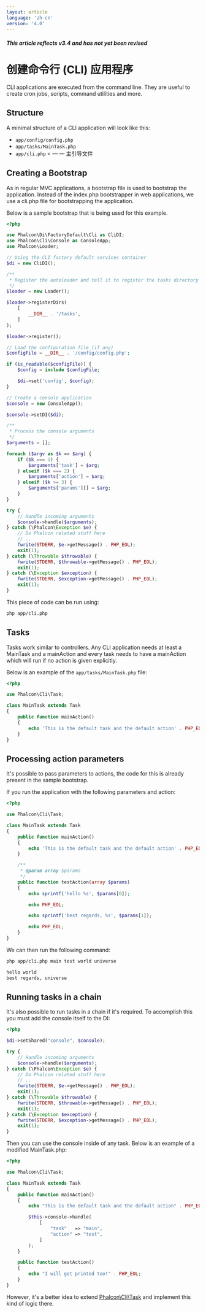 ```yaml
---
layout: article
language: 'zh-cn'
version: '4.0'
---
```

##### This article reflects v3.4 and has not yet been revised

<a name='creating-cli-application'></a>

# 创建命令行 (CLI) 应用程序

CLI applications are executed from the command line. They are useful to create cron jobs, scripts, command utilities and more.

<a name='structure'></a>

## Structure

A minimal structure of a CLI application will look like this:

* `app/config/config.php`
* `app/tasks/MainTask.php`
* `app/cli.php` < — — 主引导文件

<a name='creating-bootstrap'></a>

## Creating a Bootstrap

As in regular MVC applications, a bootstrap file is used to bootstrap the application. Instead of the index.php bootstrapper in web applications, we use a cli.php file for bootstrapping the application.

Below is a sample bootstrap that is being used for this example.

```php
<?php

use Phalcon\Di\FactoryDefault\Cli as CliDI;
use Phalcon\Cli\Console as ConsoleApp;
use Phalcon\Loader;

// Using the CLI factory default services container
$di = new CliDI();

/**
 * Register the autoloader and tell it to register the tasks directory
 */
$loader = new Loader();

$loader->registerDirs(
    [
        __DIR__ . '/tasks',
    ]
);

$loader->register();

// Load the configuration file (if any)
$configFile = __DIR__ . '/config/config.php';

if (is_readable($configFile)) {
    $config = include $configFile;

    $di->set('config', $config);
}

// Create a console application
$console = new ConsoleApp();

$console->setDI($di);

/**
 * Process the console arguments
 */
$arguments = [];

foreach ($argv as $k => $arg) {
    if ($k === 1) {
        $arguments['task'] = $arg;
    } elseif ($k === 2) {
        $arguments['action'] = $arg;
    } elseif ($k >= 3) {
        $arguments['params'][] = $arg;
    }
}

try {
    // Handle incoming arguments
    $console->handle($arguments);
} catch (\Phalcon\Exception $e) {
    // Do Phalcon related stuff here
    // ..
    fwrite(STDERR, $e->getMessage() . PHP_EOL);
    exit(1);
} catch (\Throwable $throwable) {
    fwrite(STDERR, $throwable->getMessage() . PHP_EOL);
    exit(1);
} catch (\Exception $exception) {
    fwrite(STDERR, $exception->getMessage() . PHP_EOL);
    exit(1);
}
```

This piece of code can be run using:

```bash
php app/cli.php
```

<a name='tasks'></a>

## Tasks

Tasks work similar to controllers. Any CLI application needs at least a MainTask and a mainAction and every task needs to have a mainAction which will run if no action is given explicitly.

Below is an example of the `app/tasks/MainTask.php` file:

```php
<?php

use Phalcon\Cli\Task;

class MainTask extends Task
{
    public function mainAction()
    {
        echo 'This is the default task and the default action' . PHP_EOL;
    }
}
```

<a name='processing-action-parameters'></a>

## Processing action parameters

It's possible to pass parameters to actions, the code for this is already present in the sample bootstrap.

If you run the application with the following parameters and action:

```php
<?php

use Phalcon\Cli\Task;

class MainTask extends Task
{
    public function mainAction()
    {
        echo 'This is the default task and the default action' . PHP_EOL;
    }

    /**
     * @param array $params
     */
    public function testAction(array $params)
    {
        echo sprintf('hello %s', $params[0]);

        echo PHP_EOL;

        echo sprintf('best regards, %s', $params[1]);

        echo PHP_EOL;
    }
}
```

We can then run the following command:

```bash
php app/cli.php main test world universe

hello world
best regards, universe
```

<a name='running-tasks-chain'></a>

## Running tasks in a chain

It's also possible to run tasks in a chain if it's required. To accomplish this you must add the console itself to the DI:

```php
<?php

$di->setShared("console", $console);

try {
    // Handle incoming arguments
    $console->handle($arguments);
} catch (\Phalcon\Exception $e) {
    // Do Phalcon related stuff here
    // ..
    fwrite(STDERR, $e->getMessage() . PHP_EOL);
    exit(1);
} catch (\Throwable $throwable) {
    fwrite(STDERR, $throwable->getMessage() . PHP_EOL);
    exit(1);
} catch (\Exception $exception) {
    fwrite(STDERR, $exception->getMessage() . PHP_EOL);
    exit(1);
}
```

Then you can use the console inside of any task. Below is an example of a modified MainTask.php:

```php
<?php

use Phalcon\Cli\Task;

class MainTask extends Task
{
    public function mainAction()
    {
        echo "This is the default task and the default action" . PHP_EOL;

        $this->console->handle(
            [
                "task"   => "main",
                "action" => "test",
            ]
        );
    }

    public function testAction()
    {
        echo "I will get printed too!" . PHP_EOL;
    }
}
```

However, it's a better idea to extend [Phalcon\Cli\Task](api/Phalcon_Cli_Task) and implement this kind of logic there.